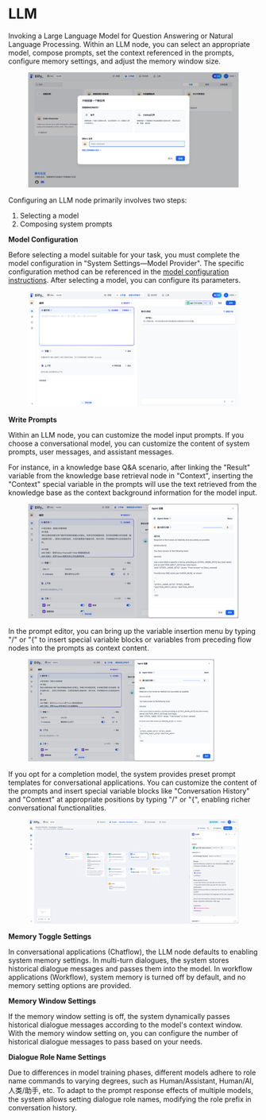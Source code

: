 # LLM

Invoking a Large Language Model for Question Answering or Natural Language Processing. Within an LLM node, you can select an appropriate model, compose prompts, set the context referenced in the prompts, configure memory settings, and adjust the memory window size.

<figure><img src="../../../.gitbook/assets/image (9) (1) (1).png" alt=""><figcaption></figcaption></figure>

Configuring an LLM node primarily involves two steps:

1. Selecting a model
2. Composing system prompts

**Model Configuration**&#x20;

Before selecting a model suitable for your task, you must complete the model configuration in "System Settings—Model Provider". The specific configuration method can be referenced in the [model configuration instructions](https://docs.dify.ai/tutorials/model-configuration#model-integration-settings). After selecting a model, you can configure its parameters.

<figure><img src="../../../.gitbook/assets/image (10) (1) (1).png" alt=""><figcaption></figcaption></figure>

**Write Prompts**

Within an LLM node, you can customize the model input prompts. If you choose a conversational model, you can customize the content of system prompts, user messages, and assistant messages.&#x20;

For instance, in a knowledge base Q\&A scenario, after linking the "Result" variable from the knowledge base retrieval node in "Context", inserting the "Context" special variable in the prompts will use the text retrieved from the knowledge base as the context background information for the model input.

<figure><img src="../../../.gitbook/assets/image (12) (1).png" alt=""><figcaption></figcaption></figure>

In the prompt editor, you can bring up the variable insertion menu by typing "/" or "{" to insert special variable blocks or variables from preceding flow nodes into the prompts as context content.

<figure><img src="../../../.gitbook/assets/image (13) (1).png" alt="" width="375"><figcaption></figcaption></figure>

If you opt for a completion model, the system provides preset prompt templates for conversational applications. You can customize the content of the prompts and insert special variable blocks like "Conversation History" and "Context" at appropriate positions by typing "/" or "{", enabling richer conversational functionalities.

<figure><img src="../../../.gitbook/assets/image (14) (1).png" alt=""><figcaption></figcaption></figure>

**Memory Toggle Settings**&#x20;

In conversational applications (Chatflow), the LLM node defaults to enabling system memory settings. In multi-turn dialogues, the system stores historical dialogue messages and passes them into the model. In workflow applications (Workflow), system memory is turned off by default, and no memory setting options are provided.

**Memory Window Settings**&#x20;

If the memory window setting is off, the system dynamically passes historical dialogue messages according to the model's context window. With the memory window setting on, you can configure the number of historical dialogue messages to pass based on your needs.

**Dialogue Role Name Settings**&#x20;

Due to differences in model training phases, different models adhere to role name commands to varying degrees, such as Human/Assistant, Human/AI, 人类/助手, etc. To adapt to the prompt response effects of multiple models, the system allows setting dialogue role names, modifying the role prefix in conversation history.
